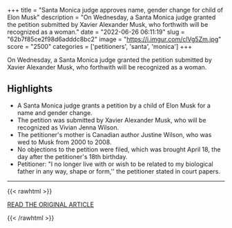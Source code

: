 +++
title = "Santa Monica judge approves name, gender change for child of Elon Musk"
description = "On Wednesday, a Santa Monica judge granted the petition submitted by Xavier Alexander Musk, who forthwith will be recognized as a woman."
date = "2022-06-26 06:11:19"
slug = "62b7f85ce2f98d6adddc8bc2"
image = "https://i.imgur.com/clVg5Zm.jpg"
score = "2500"
categories = ['petitioners', 'santa', 'monica']
+++

On Wednesday, a Santa Monica judge granted the petition submitted by Xavier Alexander Musk, who forthwith will be recognized as a woman.

## Highlights

- A Santa Monica judge grants a petition by a child of Elon Musk for a name and gender change.
- The petition was submitted by Xavier Alexander Musk, who will be recognized as Vivian Jenna Wilson.
- The petitioner's mother is Canadian author Justine Wilson, who was wed to Musk from 2000 to 2008.
- No objections to the petition were filed, which was brought April 18, the day after the petitioner's 18th birthday.
- Petitioner: "I no longer live with or wish to be related to my biological father in any way, shape or form,'' the petitioner stated in court papers.

---

{{< rawhtml >}}
  <p class="article-category">
    <a target="_blank" href="https://abc7.com/elon-musk-xavier-alexander-name-and-gender-change-case-santa-monica-superior-court-judge-rafael-ongkeko/11993852/">READ THE ORIGINAL ARTICLE</a>
  </p>
{{< /rawhtml >}}
